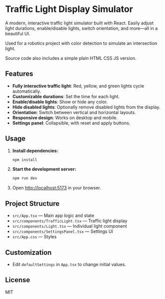 # Traffic Light Display Simulator

A modern, interactive traffic light simulator built with React. Easily adjust light durations, enable/disable lights, switch orientation, and more—all in a beautiful UI.

Used for a robotics project with color detection to simulate an intersection light.

Source code also includes a simple plain HTML CSS JS version.

## Features

- **Fully interactive traffic light**: Red, yellow, and green lights cycle automatically.
- **Customizable durations**: Set the time for each light.
- **Enable/disable lights**: Show or hide any color.
- **Hide disabled lights**: Optionally remove disabled lights from the display.
- **Orientation**: Switch between vertical and horizontal layouts.
- **Responsive design**: Works on desktop and mobile.
- **Settings panel**: Collapsible, with reset and apply buttons.

## Usage

1. **Install dependencies:**
   ```sh
   npm install
   ```
2. **Start the development server:**
   ```sh
   npm run dev
   ```
3. Open [http://localhost:5173](http://localhost:5173) in your browser.

## Project Structure

- `src/App.tsx` — Main app logic and state
- `src/components/TrafficLight.tsx` — Traffic light display
- `src/components/Light.tsx` — Individual light component
- `src/components/SettingsPanel.tsx` — Settings UI
- `src/App.css` — Styles

## Customization

- Edit `defaultSettings` in `App.tsx` to change initial values.

## License

MIT
